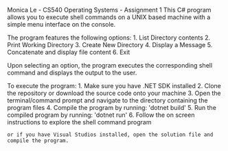 ﻿Monica Le - CS540 Operating Systems - Assignment 1
This C# program allows you to execute shell commands on a UNIX based machine with a simple menu interface on the console.

The program features the following options:
    1. List Directory contents
    2. Print Working Directory
    3. Create New Directory
    4. Display a Message
    5. Concatenate and display file content
    6. Exit

Upon selecting an option, the program executes the corresponding shell command and displays the output to the user.

To execute the program:
    1. Make sure you have .NET SDK installed
    2. Clone the repository or download the source code onto your machine
    3. Open the terminal/command prompt and navigate to the directory containing the program files
    4. Compile the program by running: 'dotnet build'
    5. Run the compiled program by running: 'dotnet run'
    6. Follow the on screen instructions to explore the shell command program

    or if you have Visual Studios installed, open the solution file and compile the program.
